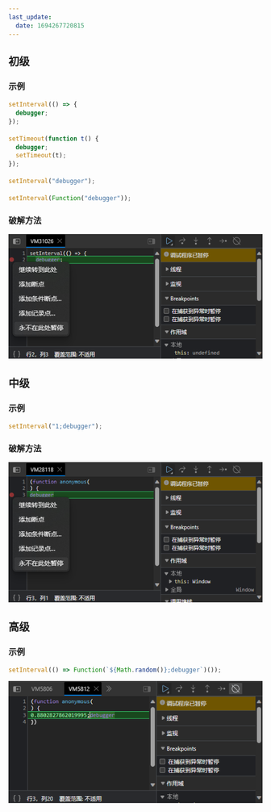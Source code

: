 ```yaml
---
last_update:
  date: 1694267720815
---
```


## 初级

### 示例

```js
setInterval(() => {
  debugger;
});

setTimeout(function t() {
  debugger;
  setTimeout(t);
});

setInterval("debugger");

setInterval(Function("debugger"));
```

### 破解方法

![破解方法](tmp9D37.png)

## 中级

### 示例

```js
setInterval("1;debugger");
```

### 破解方法

![破解方法](tmpC4CC.png)

## 高级

### 示例

```js
setInterval(() => Function(`${Math.random()};debugger`)());
```

![破解方法](tmp5700.png)

